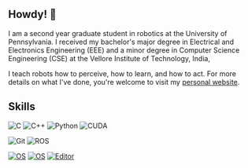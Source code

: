 ## Howdy! 👋

I am a second year graduate student in robotics at the University of Pennsylvania. I received my bachelor's major degree in Electrical and Electronics Engineering (EEE) and a minor degree in Computer Science Engineering (CSE) at the Vellore Institute of Technology, India, 

I teach robots how to perceive, how to learn, and how to act. For more details on what I've done, you're welcome to visit my [personal website](https://williamcfrancis.netlify.app/).

## Skills
![C](https://img.shields.io/badge/-C-239DFF?style=flat-square&logo=c&logoColor=white)
![C++](https://img.shields.io/badge/-C%2B%2B-00599C?style=flat-square&logo=c%2B%2B&logoColor=white)
![Python](https://img.shields.io/badge/-Python-3776AB?style=flat-square&logo=Python&logoColor=white)
![CUDA](https://img.shields.io/badge/-CUDA-76B900?style=flat-square&logo=NVIDIA&logoColor=white)

![Git](https://img.shields.io/badge/-Git-F05032?style=flat-square&logo=git&logoColor=white)
![ROS](https://img.shields.io/badge/-ROS-blue?logo=ros)

[![OS](https://img.shields.io/badge/Ubuntu-E95420?style=flat-square&logo=ubuntu&logoColor=white)](https://ubuntu.com/)
[![OS](https://img.shields.io/badge/OS-Windows-blue?style=flat&logo=Windows&logoColor=blue)](https://www.microsoft.com/en-us/windows)
[![Editor](https://img.shields.io/badge/Editor-VSCode-blue?style=flat&logo=visual-studio-code&logoColor=lightblue)](https://code.visualstudio.com/)

<!-- <p align="left">
<img alt="William's github stats" height='230' src="https://github-readme-stats.vercel.app/api?username=williamcfrancis&show_icons=true&include_all_commits=true&count_private=true&theme=dracula">
<img alt="William's github stats" height='230' src="https://github-readme-stats.vercel.app/api/top-langs/?username=williamcfrancis&hide=c,javascript&theme=dracula&layout=compact">
</p> -->


<!--

- 🔭 I’m currently working on ...
- 🌱 I’m currently learning ...
- 👯 I’m looking to collaborate on ...
- 🤔 I’m looking for help with ...
- 💬 Ask me about ...
- 📫 How to reach me: ...
- 😄 Pronouns: ...
- ⚡ Fun fact: ...
-->
